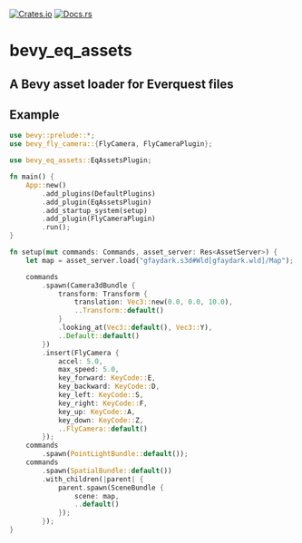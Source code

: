 [![Crates.io](https://img.shields.io/crates/v/eq_wld.svg)](https://crates.io/crates/eq_wld)
[![Docs.rs](https://docs.rs/eq_wld/badge.svg)](https://docs.rs/eq_wld)

# bevy_eq_assets

## A Bevy asset loader for Everquest files

## Example
```rust
use bevy::prelude::*;
use bevy_fly_camera::{FlyCamera, FlyCameraPlugin};

use bevy_eq_assets::EqAssetsPlugin;

fn main() {
    App::new()
        .add_plugins(DefaultPlugins)
        .add_plugin(EqAssetsPlugin)
        .add_startup_system(setup)
        .add_plugin(FlyCameraPlugin)
        .run();
}

fn setup(mut commands: Commands, asset_server: Res<AssetServer>) {
    let map = asset_server.load("gfaydark.s3d#Wld[gfaydark.wld]/Map");

    commands
        .spawn(Camera3dBundle {
            transform: Transform {
                translation: Vec3::new(0.0, 0.0, 10.0),
                ..Transform::default()
            }
            .looking_at(Vec3::default(), Vec3::Y),
            ..Default::default()
        })
        .insert(FlyCamera {
            accel: 5.0,
            max_speed: 5.0,
            key_forward: KeyCode::E,
            key_backward: KeyCode::D,
            key_left: KeyCode::S,
            key_right: KeyCode::F,
            key_up: KeyCode::A,
            key_down: KeyCode::Z,
            ..FlyCamera::default()
        });
    commands
        .spawn(PointLightBundle::default());
    commands
        .spawn(SpatialBundle::default())
        .with_children(|parent| {
            parent.spawn(SceneBundle {
                scene: map,
                ..default()
            });
        });
}
```
